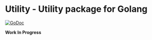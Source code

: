 # Utility - Utility package for Golang

[![GoDoc](https://godoc.org/github.com/mubaris/utility?status.svg)](http://godoc.org/github.com/mubaris/utility)

**Work In Progress**
